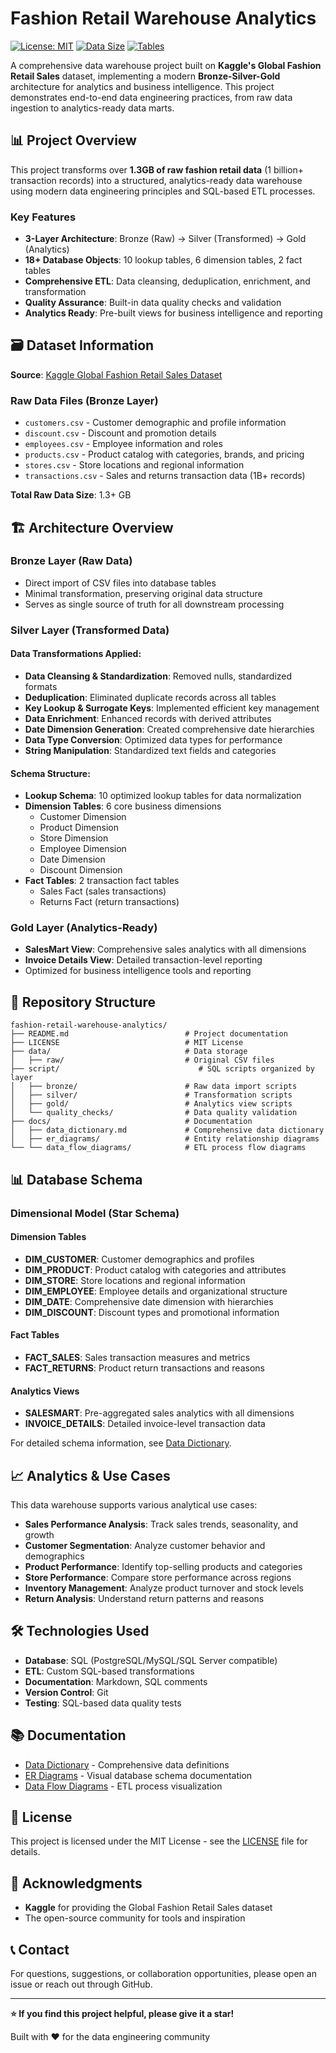 # Fashion Retail Warehouse Analytics

[![License: MIT](https://img.shields.io/badge/License-MIT-yellow.svg)](https://opensource.org/licenses/MIT)
[![Data Size](https://img.shields.io/badge/Data%20Size-1.3GB%2B-blue)](https://www.kaggle.com/datasets/datafiniti/global-fashion-retail-sales)
[![Tables](https://img.shields.io/badge/Tables-18%2B-brightgreen)](#database-schema)

A comprehensive data warehouse project built on **Kaggle's Global Fashion Retail Sales** dataset, implementing a modern **Bronze-Silver-Gold** architecture for analytics and business intelligence. This project demonstrates end-to-end data engineering practices, from raw data ingestion to analytics-ready data marts.

## 📊 Project Overview

This project transforms over **1.3GB of raw fashion retail data** (1 billion+ transaction records) into a structured, analytics-ready data warehouse using modern data engineering principles and SQL-based ETL processes.

### Key Features
- **3-Layer Architecture**: Bronze (Raw) → Silver (Transformed) → Gold (Analytics)
- **18+ Database Objects**: 10 lookup tables, 6 dimension tables, 2 fact tables
- **Comprehensive ETL**: Data cleansing, deduplication, enrichment, and transformation
- **Quality Assurance**: Built-in data quality checks and validation
- **Analytics Ready**: Pre-built views for business intelligence and reporting

## 🗃️ Dataset Information

**Source**: [Kaggle Global Fashion Retail Sales Dataset](https://www.kaggle.com/datasets/datafiniti/global-fashion-retail-sales)

### Raw Data Files (Bronze Layer)
- `customers.csv` - Customer demographic and profile information
- `discount.csv` - Discount and promotion details
- `employees.csv` - Employee information and roles
- `products.csv` - Product catalog with categories, brands, and pricing
- `stores.csv` - Store locations and regional information
- `transactions.csv` - Sales and returns transaction data (1B+ records)

**Total Raw Data Size**: 1.3+ GB

## 🏗️ Architecture Overview

### Bronze Layer (Raw Data)
- Direct import of CSV files into database tables
- Minimal transformation, preserving original data structure
- Serves as single source of truth for all downstream processing

### Silver Layer (Transformed Data)

#### Data Transformations Applied:
- **Data Cleansing & Standardization**: Removed nulls, standardized formats
- **Deduplication**: Eliminated duplicate records across all tables
- **Key Lookup & Surrogate Keys**: Implemented efficient key management
- **Data Enrichment**: Enhanced records with derived attributes
- **Date Dimension Generation**: Created comprehensive date hierarchies
- **Data Type Conversion**: Optimized data types for performance
- **String Manipulation**: Standardized text fields and categories

#### Schema Structure:
- **Lookup Schema**: 10 optimized lookup tables for data normalization
- **Dimension Tables**: 6 core business dimensions
  - Customer Dimension
  - Product Dimension  
  - Store Dimension
  - Employee Dimension
  - Date Dimension
  - Discount Dimension
- **Fact Tables**: 2 transaction fact tables
  - Sales Fact (sales transactions)
  - Returns Fact (return transactions)

### Gold Layer (Analytics-Ready)
- **SalesMart View**: Comprehensive sales analytics with all dimensions
- **Invoice Details View**: Detailed transaction-level reporting
- Optimized for business intelligence tools and reporting

## 📁 Repository Structure

```
fashion-retail-warehouse-analytics/
├── README.md                          # Project documentation
├── LICENSE                            # MIT License
├── data/                              # Data storage
│   ├── raw/                           # Original CSV files
├── script/                               # SQL scripts organized by layer
│   ├── bronze/                        # Raw data import scripts
│   ├── silver/                        # Transformation scripts
│   ├── gold/                          # Analytics view scripts
│   └── quality_checks/                # Data quality validation
├── docs/                              # Documentation
│   ├── data_dictionary.md             # Comprehensive data dictionary
│   ├── er_diagrams/                   # Entity relationship diagrams
└── └── data_flow_diagrams/            # ETL process flow diagrams
```

## 📊 Database Schema

### Dimensional Model (Star Schema)

#### Dimension Tables
- **DIM_CUSTOMER**: Customer demographics and profiles
- **DIM_PRODUCT**: Product catalog with categories and attributes
- **DIM_STORE**: Store locations and regional information
- **DIM_EMPLOYEE**: Employee details and organizational structure
- **DIM_DATE**: Comprehensive date dimension with hierarchies
- **DIM_DISCOUNT**: Discount types and promotional information

#### Fact Tables
- **FACT_SALES**: Sales transaction measures and metrics
- **FACT_RETURNS**: Product return transactions and reasons

#### Analytics Views
- **SALESMART**: Pre-aggregated sales analytics with all dimensions
- **INVOICE_DETAILS**: Detailed invoice-level transaction data

For detailed schema information, see [Data Dictionary](docs/data_dictionary.md).

## 📈 Analytics & Use Cases

This data warehouse supports various analytical use cases:

- **Sales Performance Analysis**: Track sales trends, seasonality, and growth
- **Customer Segmentation**: Analyze customer behavior and demographics
- **Product Performance**: Identify top-selling products and categories
- **Store Performance**: Compare store performance across regions
- **Inventory Management**: Analyze product turnover and stock levels
- **Return Analysis**: Understand return patterns and reasons

## 🛠️ Technologies Used

- **Database**: SQL (PostgreSQL/MySQL/SQL Server compatible)
- **ETL**: Custom SQL-based transformations
- **Documentation**: Markdown, SQL comments
- **Version Control**: Git
- **Testing**: SQL-based data quality tests

## 📚 Documentation

- [Data Dictionary](docs/data_dictionary.md) - Comprehensive data definitions
- [ER Diagrams](docs/er_diagrams/) - Visual database schema documentation
- [Data Flow Diagrams](docs/data_flow_diagrams/) - ETL process visualization

## 📄 License

This project is licensed under the MIT License - see the [LICENSE](LICENSE) file for details.

## 🙏 Acknowledgments

- **Kaggle** for providing the Global Fashion Retail Sales dataset
- The open-source community for tools and inspiration

## 📞 Contact

For questions, suggestions, or collaboration opportunities, please open an issue or reach out through GitHub.

---

**⭐ If you find this project helpful, please give it a star!**

Built with ❤️ for the data engineering community

